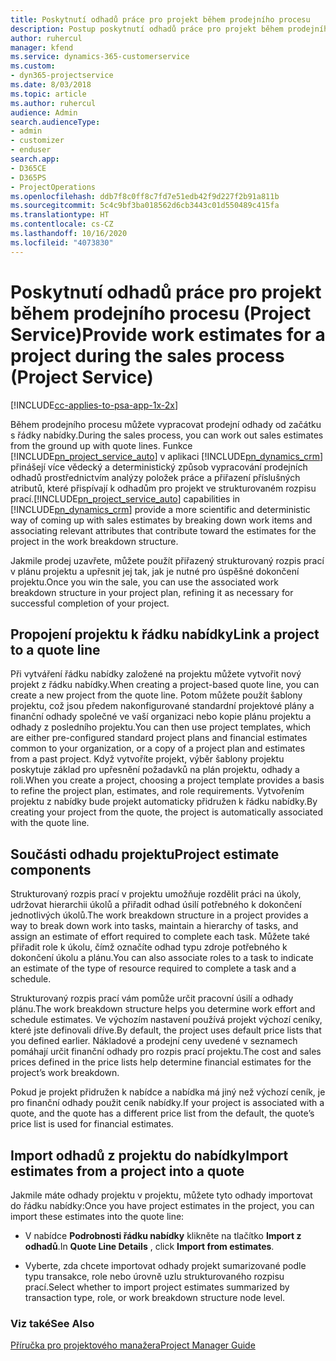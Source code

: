 ```yaml
---
title: Poskytnutí odhadů práce pro projekt během prodejního procesu
description: Postup poskytnutí odhadů práce pro projekt během prodejního procesu v Project Service
author: ruhercul
manager: kfend
ms.service: dynamics-365-customerservice
ms.custom:
- dyn365-projectservice
ms.date: 8/03/2018
ms.topic: article
ms.author: ruhercul
audience: Admin
search.audienceType:
- admin
- customizer
- enduser
search.app:
- D365CE
- D365PS
- ProjectOperations
ms.openlocfilehash: ddb7f8c0ff8c7fd7e51edb42f9d227f2b91a811b
ms.sourcegitcommit: 5c4c9bf3ba018562d6cb3443c01d550489c415fa
ms.translationtype: HT
ms.contentlocale: cs-CZ
ms.lasthandoff: 10/16/2020
ms.locfileid: "4073830"
---
```

# <a name="provide-work-estimates-for-a-project-during-the-sales-process-project-service"></a><span data-ttu-id="a88ff-103">Poskytnutí odhadů práce pro projekt během prodejního procesu (Project Service)</span><span class="sxs-lookup"><span data-stu-id="a88ff-103">Provide work estimates for a project during the sales process (Project Service)</span></span>

[!INCLUDE[cc-applies-to-psa-app-1x-2x](../includes/cc-applies-to-psa-app-1x-2x.md)]

<span data-ttu-id="a88ff-104">Během prodejního procesu můžete vypracovat prodejní odhady od začátku s řádky nabídky.</span><span class="sxs-lookup"><span data-stu-id="a88ff-104">During the sales process, you can work out sales estimates from the ground up with quote lines.</span></span> <span data-ttu-id="a88ff-105">Funkce [!INCLUDE[pn_project_service_auto](../includes/pn-project-service-auto.md)] v aplikaci [!INCLUDE[pn_dynamics_crm](../includes/pn-dynamics-crm.md)] přinášejí více vědecký a deterministický způsob vypracování prodejních odhadů prostřednictvím analýzy položek práce a přiřazení příslušných atributů, které přispívají k odhadům pro projekt ve strukturovaném rozpisu prací.</span><span class="sxs-lookup"><span data-stu-id="a88ff-105">[!INCLUDE[pn_project_service_auto](../includes/pn-project-service-auto.md)] capabilities in [!INCLUDE[pn_dynamics_crm](../includes/pn-dynamics-crm.md)] provide a more scientific and deterministic way of coming up with sales estimates by breaking down work items and associating relevant attributes that contribute toward the estimates for the project in the work breakdown structure.</span></span>  
  
 <span data-ttu-id="a88ff-106">Jakmile prodej uzavřete, můžete použít přiřazený strukturovaný rozpis prací v plánu projektu a upřesnit jej tak, jak je nutné pro úspěšné dokončení projektu.</span><span class="sxs-lookup"><span data-stu-id="a88ff-106">Once you win the sale, you can use the associated work breakdown structure in your project plan, refining it as necessary for successful completion of your project.</span></span>  
  
## <a name="link-a-project-to-a-quote-line"></a><span data-ttu-id="a88ff-107">Propojení projektu k řádku nabídky</span><span class="sxs-lookup"><span data-stu-id="a88ff-107">Link a project to a quote line</span></span>  
 <span data-ttu-id="a88ff-108">Při vytváření řádku nabídky založené na projektu můžete vytvořit nový projekt z řádku nabídky.</span><span class="sxs-lookup"><span data-stu-id="a88ff-108">When creating a project-based quote line, you can create a new project from the quote line.</span></span> <span data-ttu-id="a88ff-109">Potom můžete použít šablony projektu, což jsou předem nakonfigurované standardní projektové plány a finanční odhady společné ve vaší organizaci nebo kopie plánu projektu a odhady z posledního projektu.</span><span class="sxs-lookup"><span data-stu-id="a88ff-109">You can then use project templates, which are either pre-configured standard project plans and financial estimates common to your organization, or a copy of a project plan and estimates from a past project.</span></span> <span data-ttu-id="a88ff-110">Když vytvoříte projekt, výběr šablony projektu poskytuje základ pro upřesnění požadavků na plán projektu, odhady a roli.</span><span class="sxs-lookup"><span data-stu-id="a88ff-110">When you create a project, choosing a project template provides a basis to refine the project plan, estimates, and role requirements.</span></span> <span data-ttu-id="a88ff-111">Vytvořením projektu z nabídky bude projekt automaticky přidružen k řádku nabídky.</span><span class="sxs-lookup"><span data-stu-id="a88ff-111">By creating your project from the quote, the project is automatically associated with the quote line.</span></span>  
  
## <a name="project-estimate-components"></a><span data-ttu-id="a88ff-112">Součásti odhadu projektu</span><span class="sxs-lookup"><span data-stu-id="a88ff-112">Project estimate components</span></span>  
 <span data-ttu-id="a88ff-113">Strukturovaný rozpis prací v projektu umožňuje rozdělit práci na úkoly, udržovat hierarchii úkolů a přiřadit odhad úsilí potřebného k dokončení jednotlivých úkolů.</span><span class="sxs-lookup"><span data-stu-id="a88ff-113">The work breakdown structure in a project provides a way to break down work into tasks, maintain a hierarchy of tasks, and assign an estimate of effort required to complete each task.</span></span> <span data-ttu-id="a88ff-114">Můžete také přiřadit role k úkolu, čímž označíte odhad typu zdroje potřebného k dokončení úkolu a plánu.</span><span class="sxs-lookup"><span data-stu-id="a88ff-114">You can also associate roles to a task to indicate an estimate of the type of resource required to complete a task and a schedule.</span></span>  
  
 <span data-ttu-id="a88ff-115">Strukturovaný rozpis prací vám pomůže určit pracovní úsilí a odhady plánu.</span><span class="sxs-lookup"><span data-stu-id="a88ff-115">The work breakdown structure helps you determine work effort and schedule estimates.</span></span> <span data-ttu-id="a88ff-116">Ve výchozím nastavení používá projekt výchozí ceníky, které jste definovali dříve.</span><span class="sxs-lookup"><span data-stu-id="a88ff-116">By default, the project uses default price lists that you defined earlier.</span></span> <span data-ttu-id="a88ff-117">Nákladové a prodejní ceny uvedené v seznamech pomáhají určit finanční odhady pro rozpis prací projektu.</span><span class="sxs-lookup"><span data-stu-id="a88ff-117">The cost and sales prices defined in the price lists help determine financial estimates for the project’s work breakdown.</span></span>  
  
 <span data-ttu-id="a88ff-118">Pokud je projekt přidružen k nabídce a nabídka má jiný než výchozí ceník, je pro finanční odhady použit ceník nabídky.</span><span class="sxs-lookup"><span data-stu-id="a88ff-118">If your project is associated with a quote, and the quote has a different price list from the default, the quote’s price list is used for financial estimates.</span></span>  
  
## <a name="import-estimates-from-a-project-into-a-quote"></a><span data-ttu-id="a88ff-119">Import odhadů z projektu do nabídky</span><span class="sxs-lookup"><span data-stu-id="a88ff-119">Import estimates from a project into a quote</span></span>  
 <span data-ttu-id="a88ff-120">Jakmile máte odhady projektu v projektu, můžete tyto odhady importovat do řádku nabídky:</span><span class="sxs-lookup"><span data-stu-id="a88ff-120">Once you have project estimates in the project, you can import these estimates into the quote line:</span></span>  
  
-   <span data-ttu-id="a88ff-121">V nabídce **Podrobnosti řádku nabídky** klikněte na tlačítko **Import z odhadů**.</span><span class="sxs-lookup"><span data-stu-id="a88ff-121">In **Quote Line Details** , click **Import from estimates**.</span></span> 

-   <span data-ttu-id="a88ff-122">Vyberte, zda chcete importovat odhady projekt sumarizované podle typu transakce, role nebo úrovně uzlu strukturovaného rozpisu prací.</span><span class="sxs-lookup"><span data-stu-id="a88ff-122">Select whether to import project estimates summarized by transaction type, role, or work breakdown structure node level.</span></span>  
  
### <a name="see-also"></a><span data-ttu-id="a88ff-123">Viz také</span><span class="sxs-lookup"><span data-stu-id="a88ff-123">See Also</span></span>  
 [<span data-ttu-id="a88ff-124">Příručka pro projektového manažera</span><span class="sxs-lookup"><span data-stu-id="a88ff-124">Project Manager Guide</span></span>](../psa/project-manager-guide.md)
